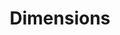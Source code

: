 ---
layout: default
bigquery: https://console.cloud.google.com/bigquery?p=covid-19-dimensions-ai&page=table&d=data&t=publications
contributors: Digital Science, https://www.digital-science.com/
cost: Free for personal, non-commercial use.
description: Dimensions contains more than 100 million publications, ranging from
  articles published in scholarly journals, books and book chapters, to preprints
  and conference proceedings. All publications are contextualized with linked data
  sets, funding, publications, patents, clinical trials, and policy documents. You
  can also view associated categories, funders, institutions, and researcher profiles.
documentation: https://docs.dimensions.ai/bigquery/index.html
last_edit: 04/07/2022, 13:43:09
location: https://www.dimensions.ai/products/free/
maintained_by: Digital Science, https://www.digital-science.com/
schema_fields:
- associated_publication_id
- funding_usd
- citations_count
- granted_year
- issue
- year
- original_assignee_countries
- open_access_categories
- supporting_grant_ids
- categories
- research_org_countries
- funding_amount
- registry
- ipcr
- parent_id
- category_icrp_ct
- funding_aud
- research_org_city_names
- current_assignee_countries
- research_orgs
- priority_date
- wikipedia_url
- legal_status
- filing_year
- cited_by_ids
- pages
- abstract
- category_rcdc
- legal_events
- resulting_publication_doi
- end_date
- date_inserted
- labels
- concepts
- established
- date_online
- inventor_names
- links
- category_icrp_cso
- expiration_year
- source_id
- investigators
- associated_publication_pmid
- funding_eur
- expiration_date
- date_imported_gbq
- category_bra
- status
- funder_orgs
- family_members_ids
- date
- external_ids
- language
- original_title
- current_assignee_orgs
- linkout
- active_years
- description
- research_org_state_codes
- start_date
- date_print
- isbn
- jurisdiction
- gender
- publication_date
- repository_name
- brief_title
- clinical_trial_ids
- open_access_categories_v2
- funding_nzd
- filing_status
- category_sdg
- publication_year
- address
- date_modified
- mesh_headings
- reference_ids
- citations
- foa_number
- phase
- grant_number
- funder_org
- license
- editors
- created_date
- funder_org_countries
- granted_date
- volume
- publisher
- start_year
- interventions
- organisation_details
- priority_year
- funder_org_cities
- proceedings_title
- aliases
- eisbn
- research_org_country_names
- arxiv_id
- research_org_state_names
- category_hrcs_hc
- acronyms
- altmetrics
- kind
- cpc
- funding_jpy
- doi
- publication_ids
- pmcid
- category_hrcs_rac
- assignee_countries
- funder_countries
- current_assignee
- category_uoa
- associated_grant_ids
- application_number
- original_assignee
- metrics
- acknowledgements
- end_year
- repository_url
- embargo_date
- repository_id
- authors
- funder_org_acronyms
- acronym
- title
- journal
- patent_ids
- id
- citation_string
- original_assignee_orgs
- type
- funding_details
- funding_cad
- filing_date
- family_id
- mesh_terms
- pmid
- research_org_cities
- conference
- book_series_title
- email_address
- researcher_ids
- relationships
- subtitles
- date_normal
- resulting_publication_ids
- name
- funding_cny
- family_count
- journal_lists
- category_for
- funding_chf
- category_hra
- funder_org_state_codes
- book_title
- conditions
- original_abstract
- assignee_orgs
- types
- funding_gbp
- associated_publication_doi
- funding_currency
- associated_publication_arxiv_id
shortname: dimensions
tags:
- scholarly literature
- patents
- funding
- clinical trials
- academic profiles
terms_of_use: 'Use of both the Dimensions COVID-19 dataset and full Dimensions dataset
  are subject to the Dimensions Terms of use: https://www.dimensions.ai/policies-terms-legal '
title: Dimensions
uuid: dcff88bd-fe6b-4fdb-8159-809bf9d7bc1c
---